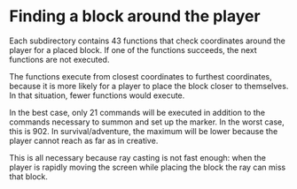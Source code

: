 # Finding a block around the player
Each subdirectory contains 43 functions that check coordinates around the player for a placed block. If one of the functions succeeds, the next functions are not executed.

The functions execute from closest coordinates to furthest coordinates, because it is more likely for a player to place the block closer to themselves. In that situation, fewer functions would execute.

In the best case, only 21 commands will be executed in addition to the commands necessary to summon and set up the marker. In the worst case, this is 902. In survival/adventure, the maximum will be lower because the player cannot reach as far as in creative.

This is all necessary because ray casting is not fast enough: when the player is rapidly moving the screen while placing the block the ray can miss that block.
